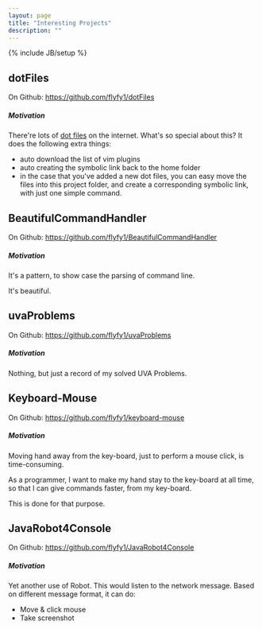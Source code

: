 ```yaml
---
layout: page
title: "Interesting Projects"
description: ""
---
```

{% include JB/setup %}

## dotFiles

On Github: <https://github.com/flyfy1/dotFiles>

##### Motivation
There're lots of [dot files](https://github.com/search?q=dotfiles) on the
internet. What's so special about this? It does the following extra things:

- auto download the list of vim plugins
- auto creating the symbolic link back to the home folder
- in the case that you've added a new dot files, you can easy move the files
  into this project folder, and create a corresponding symbolic link, with just
  one simple command.


## BeautifulCommandHandler

On Github: <https://github.com/flyfy1/BeautifulCommandHandler>

##### Motivation

It's a pattern, to show case the parsing of command line.

It's beautiful.


## uvaProblems

On Github: <https://github.com/flyfy1/uvaProblems>

##### Motivation

Nothing, but just a record of my solved UVA Problems.


## Keyboard-Mouse

On Github: <https://github.com/flyfy1/keyboard-mouse>

##### Motivation
Moving hand away from the key-board, just to perform a mouse click, is
time-consuming.

As a programmer, I want to make my hand stay to the key-board at all time, so
that I can give commands faster, from my key-board.

This is done for that purpose.


## JavaRobot4Console

On Github: <https://github.com/flyfy1/JavaRobot4Console>

##### Motivation
Yet another use of Robot. This would listen to the network message. Based on
different message format, it can do:

- Move & click mouse
- Take screenshot
